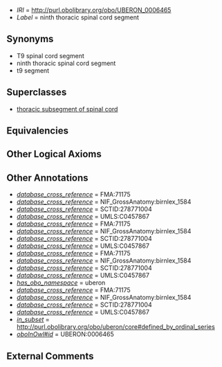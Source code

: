  * *IRI* = http://purl.obolibrary.org/obo/UBERON_0006465
 * *Label* = ninth thoracic spinal cord segment

## Synonyms

 * T9 spinal cord segment
 * ninth thoracic spinal cord segment
 * t9 segment

## Superclasses

 * [thoracic subsegment of spinal cord](../../UBERON/15/UBERON_0007715.md)

## Equivalencies


## Other Logical Axioms


## Other Annotations

 * *[database_cross_reference](../../ef/oboInOwl#hasDbXref.md)* = FMA:71175
 * *[database_cross_reference](../../ef/oboInOwl#hasDbXref.md)* = NIF_GrossAnatomy:birnlex_1584
 * *[database_cross_reference](../../ef/oboInOwl#hasDbXref.md)* = SCTID:278771004
 * *[database_cross_reference](../../ef/oboInOwl#hasDbXref.md)* = UMLS:C0457867
 * *[database_cross_reference](../../ef/oboInOwl#hasDbXref.md)* = FMA:71175
 * *[database_cross_reference](../../ef/oboInOwl#hasDbXref.md)* = NIF_GrossAnatomy:birnlex_1584
 * *[database_cross_reference](../../ef/oboInOwl#hasDbXref.md)* = SCTID:278771004
 * *[database_cross_reference](../../ef/oboInOwl#hasDbXref.md)* = UMLS:C0457867
 * *[database_cross_reference](../../ef/oboInOwl#hasDbXref.md)* = FMA:71175
 * *[database_cross_reference](../../ef/oboInOwl#hasDbXref.md)* = NIF_GrossAnatomy:birnlex_1584
 * *[database_cross_reference](../../ef/oboInOwl#hasDbXref.md)* = SCTID:278771004
 * *[database_cross_reference](../../ef/oboInOwl#hasDbXref.md)* = UMLS:C0457867
 * *[has_obo_namespace](../../ce/oboInOwl#hasOBONamespace.md)* = uberon
 * *[database_cross_reference](../../ef/oboInOwl#hasDbXref.md)* = FMA:71175
 * *[database_cross_reference](../../ef/oboInOwl#hasDbXref.md)* = NIF_GrossAnatomy:birnlex_1584
 * *[database_cross_reference](../../ef/oboInOwl#hasDbXref.md)* = SCTID:278771004
 * *[database_cross_reference](../../ef/oboInOwl#hasDbXref.md)* = UMLS:C0457867
 * *[in_subset](../../et/oboInOwl#inSubset.md)* = http://purl.obolibrary.org/obo/uberon/core#defined_by_ordinal_series
 * *[oboInOwl#id](../../id/oboInOwl#id.md)* = UBERON:0006465

## External Comments

